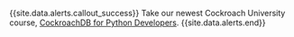 {{site.data.alerts.callout_success}}
Take our newest Cockroach University course, [CockroachDB for Python Developers](https://university.cockroachlabs.com/).
{{site.data.alerts.end}}
